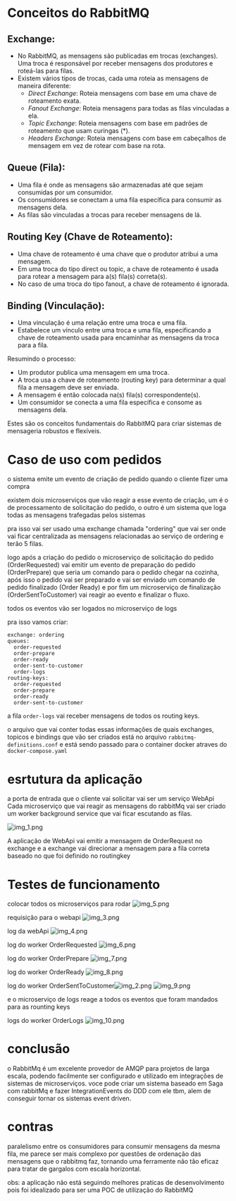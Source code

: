 # Conceitos do RabbitMQ

## Exchange:
- No RabbitMQ, as mensagens são publicadas em trocas (exchanges). Uma troca é responsável por receber mensagens dos produtores e roteá-las para filas.
- Existem vários tipos de trocas, cada uma roteia as mensagens de maneira diferente:
    - *Direct Exchange*: Roteia mensagens com base em uma chave de roteamento exata.
    - *Fanout Exchange*: Roteia mensagens para todas as filas vinculadas a ela.
    - *Topic Exchange*: Roteia mensagens com base em padrões de roteamento que usam curingas (*).
    - *Headers Exchange*: Roteia mensagens com base em cabeçalhos de mensagem em vez de rotear com base na rota.

## Queue (Fila):
- Uma fila é onde as mensagens são armazenadas até que sejam consumidas por um consumidor.
- Os consumidores se conectam a uma fila específica para consumir as mensagens dela.
- As filas são vinculadas a trocas para receber mensagens de lá.

## Routing Key (Chave de Roteamento):
- Uma chave de roteamento é uma chave que o produtor atribui a uma mensagem.
- Em uma troca do tipo direct ou topic, a chave de roteamento é usada para rotear a mensagem para a(s) fila(s) correta(s).
- No caso de uma troca do tipo fanout, a chave de roteamento é ignorada.

## Binding (Vinculação):
- Uma vinculação é uma relação entre uma troca e uma fila.
- Estabelece um vínculo entre uma troca e uma fila, especificando a chave de roteamento usada para encaminhar as mensagens da troca para a fila.

Resumindo o processo:
- Um produtor publica uma mensagem em uma troca.
- A troca usa a chave de roteamento (routing key) para determinar a qual fila a mensagem deve ser enviada.
- A mensagem é então colocada na(s) fila(s) correspondente(s).
- Um consumidor se conecta a uma fila específica e consome as mensagens dela.

Estes são os conceitos fundamentais do RabbitMQ para criar sistemas de mensageria robustos e flexíveis.


# Caso de uso com pedidos

o sistema emite um evento de criação de pedido quando o cliente fizer uma compra

existem dois microserviços que vão reagir a esse evento de criação, um é o de processamento de solicitação do pedido, o outro é um sistema que loga todas as mensagens trafegadas pelos sistemas

pra isso vai ser usado uma exchange chamada "ordering" que vai ser onde vai ficar centralizada as mensagens relacionadas ao serviço de ordering e terão 5 filas.

logo após a criação do pedido o microserviço de solicitação do pedido (OrderRequested) vai emitir um evento de preparação do pedido (OrderPrepare) que seria um comando para o pedido chegar na cozinha, após isso o pedido vai ser preparado e vai ser enviado um comando de pedido finalizado (Order Ready) e por fim um microserviço de finalização (OrderSentToCustomer) vai reagir ao evento e finalizar o fluxo.

todos os eventos vão ser logados no microserviço de logs

pra isso vamos criar:

```
exchange: ordering
queues: 
  order-requested 
  order-prepare
  order-ready
  order-sent-to-customer
  order-logs
routing-keys: 
  order-requested
  order-prepare
  order-ready
  order-sent-to-customer
```

a fila `order-logs` vai receber mensagens de todos os routing keys.

o arquivo que vai conter todas essas informações de quais exchanges, topicos e bindings que vão ser criados está no arquivo `rabbitmq-definitions.conf` e está sendo passado para o container docker atraves do `docker-compose.yaml`

# esrtutura da aplicação
a porta de entrada que o cliente vai solicitar vai ser um serviço WebApi 
Cada microserviço que vai reagir as mensagens do rabbitMq vai ser criado um worker background service que vai ficar escutando as filas.

![img_1.png](img_1.png)

A aplicação de WebApi vai emitir a mensagem de OrderRequest no exchange e a exchange vai direcionar a mensagem para a fila correta baseado no que foi definido no routingkey

# Testes de funcionamento

colocar todos os microserviços para rodar
![img_5.png](img_5.png)

requisição para o webapi
![img_3.png](img_3.png)

log da webApi
![img_4.png](img_4.png)

log do worker OrderRequested
![img_6.png](img_6.png)

log do worker OrderPrepare
![img_7.png](img_7.png)

log do worker OrderReady
![img_8.png](img_8.png)

log do worker OrderSentToCustomer![img_2.png](img_2.png)
![img_9.png](img_9.png)

e o microserviço de logs reage a todos os eventos que foram mandados para as rounting keys

logs do worker OrderLogs
![img_10.png](img_10.png)


# conclusão
o RabbitMq é um excelente provedor de AMQP para projetos de larga escala, podendo facilmente ser configurado e utilizado em integrações de sistemas de microserviços. voce pode criar um sistema baseado em Saga com rabbitMq e fazer IntegrationEvents do DDD com ele tbm, alem de conseguir tornar os sistemas event driven.

# contras
paralelismo entre os consumidores para consumir mensagens da mesma fila, me parece ser mais complexo por questões de ordenação das mensagens que o rabbitmq faz, tornando uma ferramente não tão eficaz para tratar de gargalos com escala horizontal.

obs: a aplicação não está seguindo melhores praticas de desenvolvimento pois foi idealizado para ser uma POC de utilização do RabbitMQ
